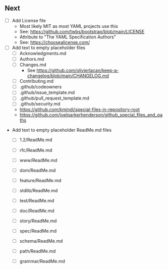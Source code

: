 ## Next

- [ ] Add License file
  - Most likely MIT as most YAML projects use this
  - See: https://github.com/twbs/bootstrap/blob/main/LICENSE
  - Attribute to "The YAML Specification Authors"
  - See: https://choosealicense.com/
- [ ] Add text to empty placeholder files
  - [ ] Acknowledgments.md
  - [ ] Authors.md
  - [ ] Changes.md
    - See https://github.com/olivierlacan/keep-a-changelog/blob/main/CHANGELOG.md
  - [ ] Contributing.md
  - [ ] .github/codeowners
  - [ ] .github/issue_template.md
  - [ ] .github/pull_request_template.md
  - [ ] .github/security.md
  - https://github.com/kmindi/special-files-in-repository-root
  - <https://github.com/joelparkerhenderson/github_special_files_and_paths>
- Add text to empty placeholder ReadMe.md files
  - [ ] 1.2/ReadMe.md
  - [ ] rfc/ReadMe.md
  - [ ] www/ReadMe.md
  - [ ] dom/ReadMe.md
  - [ ] feature/ReadMe.md
  - [ ] stdlib/ReadMe.md
  - [ ] test/ReadMe.md
  - [ ] doc/ReadMe.md
  - [ ] story/ReadMe.md
  - [ ] spec/ReadMe.md
  - [ ] schema/ReadMe.md
  - [ ] path/ReadMe.md
  - [ ] grammar/ReadMe.md

